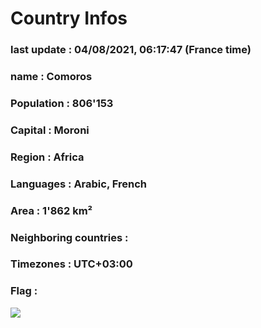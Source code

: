 # Country  Infos
### last update : 04/08/2021, 06:17:47 (France time)

### name : Comoros
### Population : 806'153
### Capital : Moroni
### Region : Africa
### Languages : Arabic, French
### Area : 1'862 km²
### Neighboring countries : 
### Timezones : UTC+03:00

### Flag :
![](https://restcountries.eu/data/com.svg)